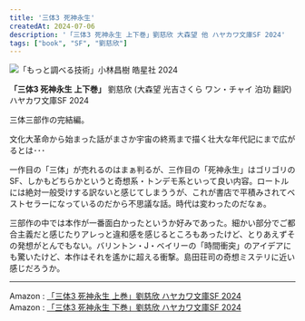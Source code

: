 ```yaml
---
title: '三体3 死神永生'
createdAt: 2024-07-06
description: '「三体3 死神永生 上下巻」劉慈欣 大森望 他 ハヤカワ文庫SF 2024'
tags: ["book", "SF", "劉慈欣"]
---
```


![「もっと調べる技術」小林昌樹 皓星社 2024](https://i.gyazo.com/d8286d3ceae20131d7228042182c0d3b.png)

**「三体3 死神永生 上下巻」** 劉慈欣 (大森望 光吉さくら ワン・チャイ 泊功 翻訳)  ハヤカワ文庫SF 2024

三体三部作の完結編。

文化大革命から始まった話がまさか宇宙の終焉まで描く壮大な年代記にまで広がるとは･･･

一作目の「三体」が売れるのはまぁ判るが、三作目の「死神永生」はゴリゴリのSF、しかもどちらかというと奇想系・トンデモ系といって良い内容。ロートルには絶対一般受けする訳ないと感じてしまううが、これが書店で平積みされてベストセラーになっているのだから不思議な話。時代は変わったのだなぁ。

三部作の中では本作が一番面白かったというか好みであった。細かい部分でご都合主義だと感じたりアレっと違和感を感じるところもあったけど、とりあえずその発想がとんでもない。バリントン・J・ベイリーの「時間衝突」のアイデアにも驚いたけど、本作はそれを遙かに超える衝撃。島田荘司の奇想ミステリに近い感じだろうか。

---

Amazon : [「三体3 死神永生 上巻」劉慈欣 ハヤカワ文庫SF 2024](https://www.amazon.co.jp/dp/4150124493)  
Amazon : [「三体3 死神永生 下巻」劉慈欣 ハヤカワ文庫SF 2024](https://www.amazon.co.jp/dp/4150124507)
